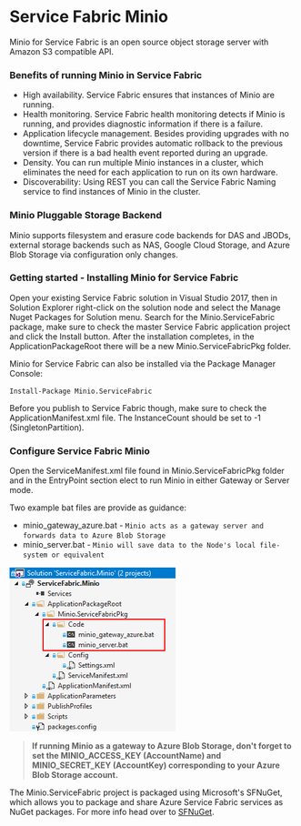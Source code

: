 Service Fabric Minio 
==============================================
Minio for Service Fabric is an open source object storage server with Amazon S3 compatible API.

### Benefits of running Minio in Service Fabric
 * High availability. Service Fabric ensures that instances of Minio are running.
 * Health monitoring. Service Fabric health monitoring detects if Minio is running, and provides diagnostic information if there is a failure.
 * Application lifecycle management. Besides providing upgrades with no downtime, Service Fabric provides automatic rollback to the previous version if there is a bad health event reported during an upgrade.
 * Density. You can run multiple Minio instances in a cluster, which eliminates the need for each application to run on its own hardware.
 * Discoverability: Using REST you can call the Service Fabric Naming service to find instances of Minio in the cluster.

### Minio Pluggable Storage Backend
Minio supports filesystem and erasure code backends for DAS and JBODs, external storage backends such as NAS, Google Cloud Storage, and Azure Blob Storage via configuration only changes.

### Getting started - Installing Minio for Service Fabric

Open your existing Service Fabric solution in Visual Studio 2017, then in Solution Explorer right-click on the solution node and select the Manage Nuget Packages for Solution menu. Search for the Minio.ServiceFabric package, make sure to check the master Service Fabric application project and click the Install button. After the installation completes, in the ApplicationPackageRoot there will be a new Minio.ServiceFabricPkg folder.

Minio for Service Fabric can also be installed via the Package Manager Console:

```
Install-Package Minio.ServiceFabric
```

Before you publish to Service Fabric though, make sure to check the ApplicationManifest.xml file. The InstanceCount should be set to -1 (SingletonPartition).

### Configure Service Fabric Minio 
Open the ServiceManifest.xml file found in Minio.ServiceFabricPkg folder and in the EntryPoint section elect to run Minio in either Gateway or Server mode.

Two example bat files are provide as guidance:

* minio_gateway_azure.bat - `Minio acts as a gateway server and forwards data to Azure Blob Storage`
* minio_server.bat - `Minio will save data to the Node's local file-system or equivalent`

![Minio.ServiceFabricPkg\Code folder](https://raw.githubusercontent.com/MedAnd/Minio.ServiceFabric/master/Code_folder.png)

> **If running Minio as a gateway to Azure Blob Storage, don't forget to set the MINIO_ACCESS_KEY (AccountName) and MINIO_SECRET_KEY (AccountKey) corresponding to your Azure Blob Storage account.**

The Minio.ServiceFabric project is packaged using Microsoft's SFNuGet, which allows you to package and share Azure Service Fabric services as NuGet packages. For more info head over to [SFNuGet](https://github.com/Azure/SFNuGet).